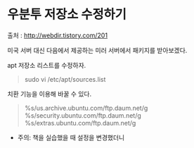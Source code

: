 # 우분투 저장소 수정하기

출처 : http://webdir.tistory.com/201

미국 서버 대신 다음에서 제공하는 미러 서버에서 패키지를 받아보겠다.

apt 저장소 리스트를 수정하자.

> sudo vi /etc/apt/sources.list

치환 기능을 이용해 바꿀 수 있다.

> %s/us.archive.ubuntu.com/ftp.daum.net/g
> %s/security.ubuntu.com/ftp.daum.net/g
> %s/extras.ubuntu.com/ftp.daum.net/g

* 주의:
    책을 실습했을 때 설정을 변경했더니 
